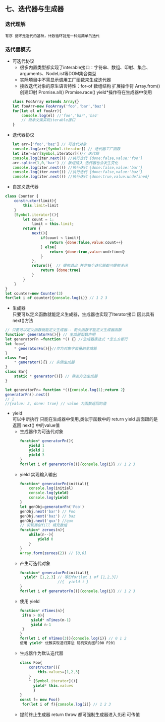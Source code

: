 ## 七、迭代器与生成器
### 迭代理解
    有序 循环是迭代的基础，计数循环就是一种最简单的迭代
### 迭代器模式
- 可迭代协议
  - 很多内置类型都实现了interable接口：字符串、数组、印射、集合、arguments、NodeList等DOM集合类型
  - 实际项目中不需显示调用工厂函数来生成迭代器
  - 接收迭代对象的原生语言特性：for-of 数组结构 扩展操作符 Array.from() 创建印射 Promise.all() Promise.race() yield*操作符在生成器中使用
  ```js
  class FooArray extends Array{}
  let fooArr=new FooArray('foo','bar','baz')
  for(let el of fooArr){
      console.log(el) //'foo','bar','baz'
      // 继承父类实现iterable接口 
  }
  ```
- 迭代器协议
  ```js
  let arr=['foo','baz'] // 可迭代对象
  console.log(arr[Symbol.iterator]) // 迭代器工厂函数
  let iter=arr[Symbol,iterator]()// 迭代器
  console.log(iter.next()) //执行迭代 {done:false,value:'foo'}
  arr.splice(1,0,'bar') // 数组插入 迭代器也会发生变化
  console.log(iter.next()) //执行迭代 {done:false,value:'bar'}
  console.log(iter.next()) //执行迭代 {done:false,value:'baz'}
  console.log(iter.next()) //执行迭代 {done:true,value:undefined}
- 自定义迭代器
```js
class Counter {
    constructor(limit){
        this.limit=limit
    }
    [Symbol.iterator](){
        let count = 1;
            limit = this.limit;
        return {
            next(){
                if(count < limit){
                    return {done:false,value:count++}
                } else{
                    return {done:true,value:undrfined}
                }
            },
            return(){  // 提前退出 并非每个迭代器都可提前关闭
                return {done:true}
            }
        }
    }
}
let counter=new Counter(3)
for(let i of counter){console.log(i)} // 1 2 3
```
- 生成器  
 只要可以定义函数就能定义生成器，生成器也实现了Iterator接口 因此具有next()方法
```js
// 只要可以定义函数就能定义生成器-- 箭头函数不能定义生成器函数
function* generatorFn(){} // 生成器函数声明
let generatorFn =function *() {} //生成器表达式 *怎么方都行
let foo={
    * generatorFn(){}//作为对象字面量的生成器
}
class Foo{
    * generator(){} // 实例生成器
}
class Bar{
    static * generator(){} // 静态方法生成器
}

let generatorFn= function *(){console.log(1);return 2}
generatorFn().next()
// 1
//{value: 2, done: true} // value 为函数返回的值
```
- yield  
  可以中断执行 只能在生成器中使用,类似于函数中的 return yield 后面跟的是返回 next() 中的value值
  - 生成器作为可迭代对象
    ```js
    function* generatorFn(){
        yield 1
        yield 2
        yield 3
    }
    for(let i of generatorFn()){console.log(i)} // 1 2 3
    ```
  - yield 实现输入输出
    ```js
    function* generatorFn(initial){
        console.log(initial)
        console.log(yield)
        console.log(yield)
    }
    let genObj=generatorFn('Foo')
    genObj.next('bar') // Foo 
    genObj.next('baz') // baz
    genObj.next('qux') //qux
    // 实现类似fill 填充数组
    function* zeroes(n){
        while(n--){
            yield 0
        }
    }
    Array.form(zeroes(2)) // [0,0]

    ```
  - 产生可迭代对象
     ```js
    function* generatorFn(initial){
       yield* [1,2,3] // 等价for(let i of [1,2,3])
                      //{  yield i }
    }
    for(let i of generatorFn()){console.log(i)} // 1 2 3
    ```
  - 使用 yield
    ```js
    function* nTimes(n){
     if(n > 0){
         yield* nTimes(n-1)
         yield n-1
     }
    }
    for(let i of nTimes(3)){console.log(i)} // 0 1 2
    使用 yield* 优雅实现递归算法 随机双向图P200 P201
    ```
  - 生成器作为默认迭代器
    ```js
    class Foo{
        constructor(){
            this.values=[1,2,3]
        }
        * [Symbol.iterator](){
          yield* this.values
          }
    }
    const f= new Foo()
     for(let i of f){console.log(i)} // 1 2 3
    ```
  -  提前终止生成器
    return throw 都可强制生成器进入关闭 可传值
